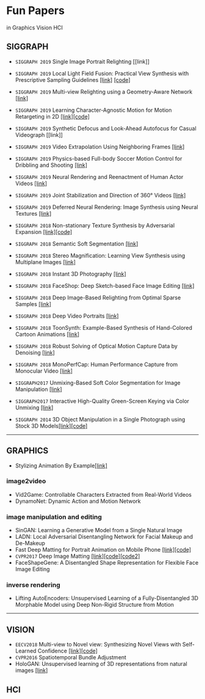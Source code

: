 # Fun Papers
in Graphics Vision HCI

## SIGGRAPH 
* `SIGGRAPH 2019` Single Image Portrait Relighting [[link]]
* `SIGGRAPH 2019` Local Light Field Fusion: Practical View Synthesis 
with Prescriptive Sampling Guidelines [[link]](http://people.eecs.berkeley.edu/~bmild/llff/) [[code]](https://github.com/Fyusion/LLFF)
* `SIGGRAPH 2019` Multi-view Relighting using a Geometry-Aware Network [[link]](https://repo-sam.inria.fr/fungraph/deep-relighting/)
* `SIGGRAPH 2019` Learning Character-Agnostic Motion for Motion Retargeting in 2D [[link]](https://motionretargeting2d.github.io/)[[code]](https://github.com/ChrisWu1997/2D-Motion-Retargeting)
* `SIGGRAPH 2019` Synthetic Defocus and Look-Ahead Autofocus for Casual Videograph [[link]]
* `SIGGRAPH 2019` Video Extrapolation Using Neighboring Frames [[link]](https://vml.kaist.ac.kr/main/international/individual/157)
* `SIGGRAPH 2019` Physics-based Full-body Soccer Motion Control for Dribbling and Shooting [[link]](https://vml.kaist.ac.kr/main/international/individual/156)
* `SIGGRAPH 2019` Neural Rendering and Reenactment of Human Actor Videos [[link]](http://gvv.mpi-inf.mpg.de/projects/wxu/HumanReenactment/)
* `SIGGRAPH 2019` Joint Stabilization and Direction of 360° Videos
[[link]](https://dl.acm.org/citation.cfm?doid=3313807.3211889)
* `SIGGRAPH 2019` Deferred Neural Rendering: Image Synthesis using Neural Textures [[link]](https://niessnerlab.org/projects/thies2019neural.html)


* `SIGGRAPH 2018` Non-stationary Texture Synthesis by Adversarial Expansion [[link]](http://vcc.szu.edu.cn/research/2018/TexSyn)[[code]](https://github.com/jessemelpolio/non-stationary_texture_syn)
* `SIGGRAPH 2018` Semantic Soft Segmentation [[link]](http://people.inf.ethz.ch/aksoyy/sss/)
* `SIGGRAPH 2018` Stereo Magnification: Learning View Synthesis using Multiplane Images [[link]](https://people.eecs.berkeley.edu/~tinghuiz/projects/mpi/)
* `SIGGRAPH 2018` Instant 3D Photography [[link]](http://visual.cs.ucl.ac.uk/pubs/instant3d/)
* `SIGGRAPH 2018` FaceShop: Deep Sketch-based Face Image Editing [[link]](https://arxiv.org/pdf/1804.08972.pdf)
* `SIGGRAPH 2018` Deep Image-Based Relighting from Optimal Sparse Samples [[link]](http://cseweb.ucsd.edu/~viscomp/projects/SIG18Relighting/)
* `SIGGRAPH 2018` Deep Video Portraits [[link]](https://web.stanford.edu/~zollhoef/papers/SG2018_DeepVideo/page.html)
* `SIGGRAPH 2018` ToonSynth: Example-Based Synthesis of Hand-Colored Cartoon Animations [[link]](http://dcgi.fel.cvut.cz/home/sykorad/toonsynth.html)
* `SIGGRAPH 2018` Robust Solving of Optical Motion Capture Data by Denoising [[link]](http://montreal.ubisoft.com/en/robust-solving-of-optical-motion-capture-data-by-denoising/)
* `SIGGRAPH 2018` MonoPerfCap: Human Performance Capture from Monocular Video [[link]](http://gvv.mpi-inf.mpg.de/projects/wxu/MonoPerfCap/)


* `SIGGRAPH2017` Unmixing-Based Soft Color Segmentation for Image Manipulation [[link]](http://people.inf.ethz.ch/aksoyy/scs/)
* `SIGGRAPH2017` Interactive High-Quality Green-Screen Keying via Color Unmixing [[link]](http://people.inf.ethz.ch/aksoyy/keying/)

* `SIGGRAPH 2014` 3D Object Manipulation in a Single Photograph using Stock 3D Models[[link]](http://www.cs.cmu.edu/~om3d/)[[code]](http://www.cs.cmu.edu/~om3d/)

---

## GRAPHICS

* Stylizing Animation By Example[[link]](http://graphics.pixar.com/library/ByExampleStylization/paper.pdf)
### image2video
* Vid2Game: Controllable Characters Extracted from Real-World Videos
* DynamoNet: Dynamic Action and Motion Network

### image manipulation and editing
* SinGAN: Learning a Generative Model from a Single Natural Image
* LADN: Local Adversarial Disentangling Network for Facial Makeup and De-Makeup
* Fast Deep Matting for Portrait Animation on Mobile Phone [[link]](https://arxiv.org/pdf/1707.08289.pdf)[[code]](https://github.com/ofirlevy/FastMattingPortrait)
* `CVPR2017` Deep Image Matting [[link]](https://arxiv.org/pdf/1703.03872.pdf)[[code]](https://github.com/Joker316701882/Deep-Image-Matting)[[code2]](https://github.com/foamliu/Deep-Image-Matting)
* FaceShapeGene: A Disentangled Shape Representation for Flexible Face Image Editing
### inverse rendering
* Lifting AutoEncoders: Unsupervised Learning of a Fully-Disentangled 3D Morphable Model using Deep Non-Rigid Structure from Motion
---

## VISION
* `EECV2018` Multi-view to Novel view: Synthesizing Novel Views with Self-Learned Confidence [[link]](https://shaohua0116.github.io/Multiview2Novelview/)[[code]](https://github.com/shaohua0116/Multiview2Novelview)
* `CVPR2016` Spatiotemporal Bundle Adjustment
* HoloGAN: Unsupervised learning of 3D representations from natural images [[link]](https://arxiv.org/abs/1904.01326)

## HCI



